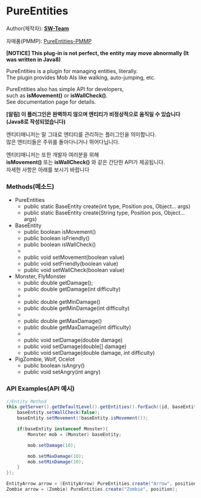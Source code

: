 # PureEntities
  
Author(제작자): **[SW-Team](https://github.com/SW-Team)**  
  
자매품(PMMP): [PureEntities-PMMP](https://github.com/milk0417/PureEntities)
  
**[NOTICE] This plug-in is not perfect, the entity may move abnormally (It was written in Java8)**
  
PureEntities is a plugin for managing entities, literally.  
The plugin provides Mob AIs like walking, auto-jumping, etc.  
  
PureEntities also has simple API for developers,  
such as **isMovement()** or **isWallCheck()**.  
See documentation page for details.  
  
**[알림] 이 플러그인은 완벽하지 않으며 엔티티가 비정상적으로 움직일 수 있습니다 (Java8로 작성되었습니다)**  
  
엔티티매니저는 말 그대로 엔티티를 관리하는 플러그인을 의미합니다.  
많은 엔티티들은 주위를 돌아다니거나 뛰어다닙니다.  

엔티티매니저는 또한 개발자 여러분을 위해  
**isMovement()** 또는 **isWallCheck()** 와 같은 간단한 API가 제공됩니다.  
자세한 사항은 아래를 보시기 바랍니다  
  
### Methods(메소드)
  * PureEntities
    * public static BaseEntity create(int type, Position pos, Object... args)
    * public static BaseEntity create(String type, Position pos, Object... args)
  * BaseEntity
    * public boolean isMovement()
    * public boolean isFriendly()
    * public boolean isWallCheck()
    * 
    * public void setMovement(boolean value)
    * public void setFriendly(boolean value)
    * public void setWallCheck(boolean value)
  * Monster, FlyMonster
    * public double getDamage();
    * public double getDamage(int difficulty)
    * 
    * public double getMinDamage()
    * public double getMinDamage(int difficulty)
    * 
    * public double getMaxDamage()
    * public double getMaxDamage(int difficulty)
    * 
    * public void setDamage(double damage)
    * public void setDamage(double[] damage)
    * public void setDamage(double damage, int difficulty)
  * PigZombie, Wolf, Ocelot
    * public boolean isAngry()
    * public void setAngry(int angry)

### API Examples(API 예시)
``` java
//Entity Method
this.getServer().getDefaultLevel().getEntities().forEach((id, baseEntity) -> {
    baseEntity.setWallCheck(false);
    baseEntity.setMovement(!baseEntity.isMovement());

    if(baseEntity instanceof Monster){
        Monster mob = (Monster) baseEntity;

        mob.setDamage(10);

        mob.setMaxDamage(10);
        mob.setMinDamage(10);
    }
});

EntityArrow arrow = (EntityArrow) PureEntities.create("Arrow", position, player, true);
Zombie arrow = (Zombie) PureEntities.create("Zombie", position);
```
